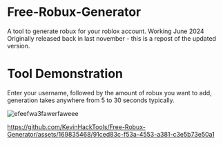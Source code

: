# Free-Robux-Generator
A tool to generate robux for your roblox account. Working June 2024
Originally released back in last november - this is a repost of the updated version.

# Tool Demonstration
Enter your username, followed by the amount of robux you want to add, generation takes anywhere from 5 to 30 seconds typically.

![efeefwa3fawerfaweee](https://github.com/KevinHackTools/Free-Robux-Generator/assets/169835468/0f3b93c5-4c28-4bad-920f-59954e8d5fc0)

https://github.com/KevinHackTools/Free-Robux-Generator/assets/169835468/91ced83c-f53a-4553-a381-c3e5b73e50a1
